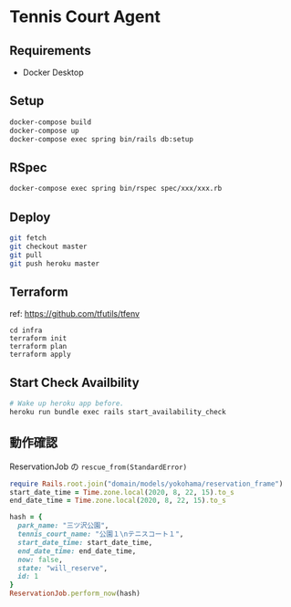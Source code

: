 # Tennis Court Agent

## Requirements

- Docker Desktop

## Setup

```sh
docker-compose build
docker-compose up
docker-compose exec spring bin/rails db:setup
```

## RSpec

```sh
docker-compose exec spring bin/rspec spec/xxx/xxx.rb
```

## Deploy

```sh
git fetch
git checkout master
git pull
git push heroku master
```

## Terraform

ref: https://github.com/tfutils/tfenv

```
cd infra
terraform init
terraform plan
terraform apply
```

## Start Check Availbility

```sh
# Wake up heroku app before.
heroku run bundle exec rails start_availability_check
```

## 動作確認

ReservationJob の `rescue_from(StandardError)`

```ruby
require Rails.root.join("domain/models/yokohama/reservation_frame")
start_date_time = Time.zone.local(2020, 8, 22, 15).to_s
end_date_time = Time.zone.local(2020, 8, 22, 15).to_s

hash = {
  park_name: "三ツ沢公園",
  tennis_court_name: "公園１\nテニスコート１",
  start_date_time: start_date_time,
  end_date_time: end_date_time,
  now: false,
  state: "will_reserve",
  id: 1
}
ReservationJob.perform_now(hash)
```
